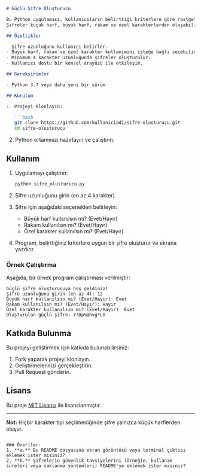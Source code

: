 ```markdown
# Güçlü Şifre Oluşturucu

Bu Python uygulaması, kullanıcıların belirttiği kriterlere göre rastgele güçlü şifreler oluşturur. 
Şifreler küçük harf, büyük harf, rakam ve özel karakterlerden oluşabilir.

## Özellikler

- Şifre uzunluğunu kullanıcı belirler.
- Büyük harf, rakam ve özel karakter kullanımını isteğe bağlı seçebilirsiniz.
- Minimum 4 karakter uzunluğunda şifreler oluşturulur.
- Kullanıcı dostu bir konsol arayüzü ile etkileşim.

## Gereksinimler

- Python 3.7 veya daha yeni bir sürüm

## Kurulum

1. Projeyi klonlayın:

   ```bash
   git clone https://github.com/kullaniciadi/sifre-olusturucu.git
   cd sifre-olusturucu
   ```

2. Python ortamınızı hazırlayın ve çalıştırın.

## Kullanım

1. Uygulamayı çalıştırın:

   ```bash
   python sifre_olusturucu.py
   ```

2. Şifre uzunluğunu girin (en az 4 karakter).
3. Şifre için aşağıdaki seçenekleri belirleyin:
   - Büyük harf kullanılsın mı? (Evet/Hayır)
   - Rakam kullanılsın mı? (Evet/Hayır)
   - Özel karakter kullanılsın mı? (Evet/Hayır)

4. Program, belirttiğiniz kriterlere uygun bir şifre oluşturur ve ekrana yazdırır.

### Örnek Çalıştırma

Aşağıda, bir örnek program çalıştırması verilmiştir:

```plaintext
Güçlü şifre oluşturucuya hoş geldiniz!
Şifre uzunluğunu girin (en az 4): 12
Büyük harf kullanılsın mı? (Evet/Hayır): Evet
Rakam kullanılsın mı? (Evet/Hayır): Hayır
Özel karakter kullanılsın mı? (Evet/Hayır): Evet
Oluşturulan güçlü şifre: 7!Dp%@hvg*LX
```

## Katkıda Bulunma

Bu projeyi geliştirmek için katkıda bulunabilirsiniz:

1. Fork yaparak projeyi klonlayın.
2. Geliştirmelerinizi gerçekleştirin.
3. Pull Request gönderin.

## Lisans

Bu proje [MIT Lisansı](LICENSE) ile lisanslanmıştır.

---

**Not:** Hiçbir karakter tipi seçilmediğinde şifre yalnızca küçük harflerden oluşur.
```

### Öneriler:
1. **a.** Bu README dosyasına ekran görüntüsü veya terminal çıktısı eklemek ister misiniz?  
2. **b.** Şifrelerin güvenlik tavsiyelerini (örneğin, kullanım süreleri veya saklanma yöntemleri) README'ye eklemek ister misiniz?
